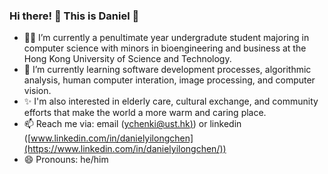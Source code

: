 ### Hi there! 👋 This is Daniel 🤩

- 👨‍💻 I’m currently a penultimate year undergradute student majoring in computer science with minors in bioengineering and business at the Hong Kong University of Science and Technology.
- 🌱 I’m currently learning software development processes, algorithmic analysis, human computer interation, image processing, and computer vision.
- ✨ I'm also interested in elderly care, cultural exchange, and community efforts that make the world a more warm and caring place.
- 📫 Reach me via: email ([ychenki@ust.hk)](mailto：ychenki@ust.hk)) or linkedin ([www.linkedin.com/in/danielyilongchen](https://www.linkedin.com/in/danielyilongchen/))
- 😄 Pronouns: he/him

